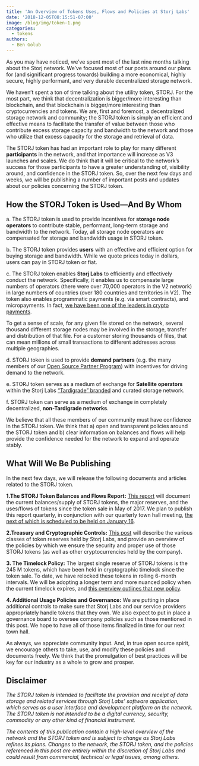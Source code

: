 ```yaml
---
title: 'An Overview of Tokens Uses, Flows and Policies at Storj Labs'
date: '2018-12-05T08:15:51-07:00'
image: /blog/img/token-1.png
categories:
  - tokens
authors:
  - Ben Golub
---
```

As you may have noticed, we’ve spent most of the last nine months talking about the Storj network. We’ve focused most of our posts around our plans for (and significant progress towards) building a more economical, highly secure, highly performant, and very durable decentralized storage network.

We haven’t spent a ton of time talking about the utility token, STORJ. For the most part, we think that decentralization is bigger/more interesting than blockchain, and that blockchain is bigger/more interesting than cryptocurrencies and tokens. We are, first and foremost, a decentralized storage network and community; the STORJ token is simply an efficient and effective means to facilitate the transfer of value between those who contribute excess storage capacity and bandwidth to the network and those who utilize that excess capacity for the storage and retrieval of data. 

The STORJ token has had an important role to play for many different **participants** in the network, and that importance will increase as V3 launches and scales. We do think that it will be critical to the network’s success for those participants to have a greater understanding of, visibility around, and confidence in the STORJ token. So, over the next few days and weeks, we will be publishing a number of important posts and updates about our policies concerning the STORJ token.

## How the STORJ Token is Used—And By Whom

a. The STORJ token is used to provide incentives for **storage node operators** to contribute stable, performant, long-term storage and bandwidth to the network. Today, all storage node operators are compensated for storage and bandwidth usage in STORJ token. 

b. The STORJ token provides **users** with an effective and efficient option for buying storage and bandwidth. While we quote prices today in dollars, users can pay in STORJ token or fiat. 

c. The STORJ token enables **Storj Labs** to efficiently and effectively conduct the network. Specifically, it enables us to compensate large numbers of operators (there were over 70,000 operators in the V2 network) in large numbers of countries (over 180 countries and territories in V2). The token also enables programmatic payments (e.g. via smart contracts), and micropayments. In fact, [we have been one of the leaders in crypto payments](https://www.forbes.com/sites/forbestechcouncil/2018/10/02/creating-scalability-on-ethereum/#698282cf5226). 

To get a sense of scale, for any given file stored on the network, several thousand different storage nodes may be involved in the storage, transfer and distribution of that file. For a customer storing thousands of files, that can mean millions of small transactions to different addresses across multiple geographies.

d. STORJ token is used to provide **demand partners** (e.g. the many members of our [Open Source Partner Program](https://storj.io/partners)) with incentives for driving demand to the network.

e. STORJ token serves as a medium of exchange for **Satellite operators** within the Storj Labs [“Tardigrade” branded](https://www.youtube.com/watch?v=EcZ3T3eVwsM&feature=youtu.be&t=465) and curated storage network.

f. STORJ token can serve as a medium of exchange in completely decentralized, **non-Tardigrade networks**.

We believe that all these members of our community must have confidence in the STORJ token. We think that a) open and transparent policies around the STORJ token and b) clear information on balances and flows will help provide the confidence needed for the network to expand and operate stably.

## What Will We Be Publishing

In the next few days, we will release the following documents and articles related to the STORJ token.

**1.The STORJ Token Balances and Flows Report:** [This report](https://storj.io/blog/2018/12/introducing-the-storj-token-balances-and-flows-report/) will document the current balances/supply of STORJ tokens, the major reserves, and the uses/flows of tokens since the token sale in May of 2017. We plan to publish this report quarterly, in conjunction with our quarterly town hall meeting, [the next of which is scheduled to be held on January 16](https://zoom.us/webinar/register/WN_XEhP62m2TQSlE9_t1zhcgg). 

**2.Treasury and Cryptographic Controls:** [This post](https://storj.io/blog/2018/12/a-look-at-token-treasury-controls-balances-and-cryptographic-key-management/) will describe the various classes of token reserves held by Storj Labs, and provide an overview of the policies by which we ensure the security and proper use of those STORJ tokens (as well as other cryptocurrencies held by the company).

**3. The Timelock Policy:** The largest single reserve of STORJ tokens is the 245 M tokens, which have been held in cryptographic timelock since the token sale. To date, we have relocked these tokens in rolling 6-month intervals. We will be adopting a longer term and more nuanced policy when the current timelock expires, and [this overview outlines that new policy](https://storj.io/blog/2018/12/using-timelocked-tokens-to-support-long-term-sustainability/). 

**4. Additional Usage Policies and Governance:** We are putting in place additional controls to make sure that Storj Labs and our service providers appropriately handle tokens that they own. We also expect to put in place a governance board to oversee company policies such as those mentioned in this post. We hope to have all of those items finalized in time for our next town hall.

As always, we appreciate community input. And, in true open source spirit, we encourage others to take, use, and modify these policies and documents freely. We think that the promulgation of best practices will be key for our industry as a whole to grow and prosper. 

## Disclaimer

_The STORJ token is intended to facilitate the provision and receipt of data storage and related services through Storj Labs’ software application, which serves as a user interface and development platform on the network. The STORJ token is not intended to be a digital currency, security, commodity or any other kind of financial instrument._

_The contents of this publication contain a high-level overview of the network and the STORJ token and is subject to change as Storj Labs refines its plans. Changes to the network, the STORJ token, and the policies referenced in this post are entirely within the discretion of Storj Labs and could result from commercial, technical or legal issues, among others._
